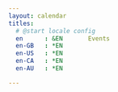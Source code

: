 ```yaml
---
layout: calendar
titles:
  # @start locale config
  en      : &EN       Events
  en-GB   : *EN
  en-US   : *EN
  en-CA   : *EN
  en-AU   : *EN

---
```

